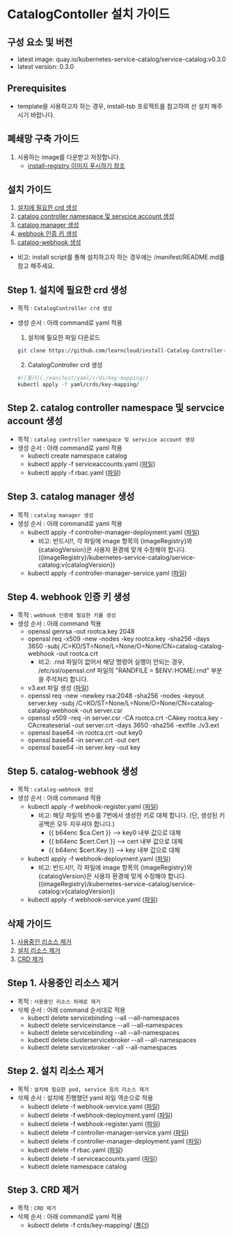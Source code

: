 
# CatalogContoller 설치 가이드

## 구성 요소 및 버전
- latest image: quay.io/kubernetes-service-catalog/service-catalog:v0.3.0
- latest version: 0.3.0

## Prerequisites
- template을 사용하고자 하는 경우, install-tsb 프로젝트를 참고하여 선 설치 해주시기 바랍니다.

## 폐쇄망 구축 가이드

1. 사용하는 image를 다운받고 저장합니다.
   - [install-registry 이미지 푸시하기 참조](https://github.com/learncloud/install-registry-docker-ce/blob/main/readme.md)

## 설치 가이드
1. [설치에 필요한 crd 생성](#Step-1-설치에-필요한-crd-생성)
2. [catalog controller namespace 및 servcice account 생성](#Step-2-catalog-controller-namespace-및-servcice-account-생성)
3. [catalog manager 생성](#Step-3-catalog-manager-생성)
4. [webhook 인증 키 생성](#Step-4-webhook-인증-키-생성)
5. [catalog-webhook 생성](#Step-5-catalog-webhook-생성)
- 비고: install script를 통해 설치하고자 하는 경우에는 /manifest/README.md를 참고 해주세요. 


## Step 1. 설치에 필요한 crd 생성
- 목적 : `CatalogController crd 생성`
- 생성 순서 : 아래 command로 yaml 적용
   1. 설치에 필요한 파일 다운로드
   ```bash
   git clone https://github.com/learncloud/install-Catalog-Controller-5.0.git
   
   ```
  
   2. CatalogController crd 생성
   ```bash
   #([폴더](./manifest/yaml/crds/key-mapping)) 
   kubectl apply -f yaml/crds/key-mapping/ 
   
   ```


## Step 2. catalog controller namespace 및 servcice account 생성
- 목적 : `catalog controller namespace 및 servcice account 생성`
- 생성 순서 : 아래 command로 yaml 적용
    - kubectl create namespace catalog
    - kubectl apply -f serviceaccounts.yaml ([파일](./manifest/yaml/serviceaccounts.yaml))
    - kubectl apply -f rbac.yaml ([파일](./manifest/yaml/rbac.yaml))

## Step 3. catalog manager 생성
- 목적 : `catalog manager 생성`
- 생성 순서 : 아래 command로 yaml 적용
    - kubectl apply -f controller-manager-deployment.yaml ([파일](./manifest/yaml/controller-manager-deployment.yaml))
        - 비고: 반드시!!, 각 파일에 image 항목의 {imageRegistry}와 {catalogVersion}은  사용자 환경에 맞게 수정해야 합니다. ({imageRegistry}/kubernetes-service-catalog/service-catalog:v{catalogVersion})
    - kubectl apply -f controller-manager-service.yaml ([파일](./manifest/yaml/controller-manager-service.yaml))

## Step 4. webhook 인증 키 생성
- 목적 : `webhook 인증에 필요한 키를 생성`
- 생성 순서 : 아래 command 적용
    - openssl genrsa -out rootca.key 2048
    - openssl req -x509 -new -nodes -key rootca.key -sha256 -days 3650 -subj /C=KO/ST=None/L=None/O=None/CN=catalog-catalog-webhook -out rootca.crt
        - 비고: .rnd 파일이 없어서 해당 명령어 실행이 안되는 경우, /etc/ssl/openssl.cnf 파일의  "RANDFILE = $ENV::HOME/.rnd" 부분을 주석처리 합니다.
    - v3.ext 파일 생성 ([파일](./manifest/ca/v3.ext))
    - openssl req -new -newkey rsa:2048 -sha256 -nodes -keyout server.key -subj /C=KO/ST=None/L=None/O=None/CN=catalog-catalog-webhook -out server.csr
    - openssl x509 -req -in server.csr -CA rootca.crt -CAkey rootca.key -CAcreateserial -out server.crt -days 3650 -sha256 -extfile ./v3.ext
    - openssl base64 -in rootca.crt -out key0
    - openssl base64 -in server.crt -out cert
    - openssl base64 -in server.key -out key

## Step 5. catalog-webhook 생성
- 목적 : `catalog-webhook 생성`
- 생성 순서 : 아래 command 적용
    - kubectl apply -f webhook-register.yaml ([파일](./manifest/yaml/webhook-register.yaml))
        - 비고: 해당 파일의 변수를 7번에서 생성한 키로 대체 합니다. (단, 생성된 키 공백은 모두 지우셔야 합니다.)
            - {{ b64enc $ca.Cert }} --> key0 내부 값으로 대체
            - {{ b64enc $cert.Cert }} --> cert 내부 값으로 대체
            - {{ b64enc $cert.Key }} --> key 내부 값으로 대체
    - kubectl apply -f webhook-deployment.yaml ([파일](./manifest/yaml/webhook-deployment.yaml))
        - 비고: 반드시!!, 각 파일에 image 항목의 {imageRegistry}와 {catalogVersion}은  사용자 환경에 맞게 수정해야 합니다. ({imageRegistry}/kubernetes-service-catalog/service-catalog:v{catalogVersion})
    - kubectl apply -f webhook-service.yaml ([파일](./manifest/yaml/webhook-service.yaml))

## 삭제 가이드
1. [사용중인 리소스 제거](#Step-1-사용중인-리소스-제거)
2. [설치 리소스 제거](#Step-2-설치-리소스-제거)
3. [CRD 제거](#Step-3-CRD-제거)

## Step 1. 사용중인 리소스 제거
- 목적 : `사용중인 리소스 차례로 제거`
- 삭제 순서 : 아래 command 순서대로 적용
    - kubectl delete servicebinding --all --all-namespaces
    - kubectl delete serviceinstance --all --all-namespaces
    - kubectl delete servicebinding --all --all-namespaces
    - kubectl delete clusterservicebroker --all --all-namespaces
    - kubectl delete servicebroker --all --all-namespaces

## Step 2. 설치 리소스 제거
- 목적 : `설치에 필요한 pod, service 등의 리소스 제거`
- 삭제 순서 : 설치에 진행했던 yaml 파일 역순으로 적용
    - kubectl delete -f webhook-service.yaml ([파일](./manifest/yaml/webhook-service.yaml))
    - kubectl delete -f webhook-deployment.yaml ([파일](./manifest/yaml/webhook-deployment.yaml))
    - kubectl delete -f webhook-register.yaml ([파일](./manifest/yaml/webhook-register.yaml))
    - kubectl delete -f controller-manager-service.yaml ([파일](./manifest/yaml/controller-manager-service.yaml))
    - kubectl delete -f controller-manager-deployment.yaml ([파일](./manifest/yaml/controller-manager-deployment.yaml))
    - kubectl delete -f rbac.yaml ([파일](./manifest/yaml/rbac.yaml))
    - kubectl delete -f serviceaccounts.yaml ([파일](./manifest/yaml/serviceaccounts.yaml))
    - kubectl delete namespace catalog

## Step 3. CRD 제거
- 목적 : `CRD 제거`
- 삭제 순서 : 아래 command로 yaml 적용
    - kubectl delete -f crds/key-mapping/ ([폴더](./manifest/yaml/crds/key-mapping)) 
